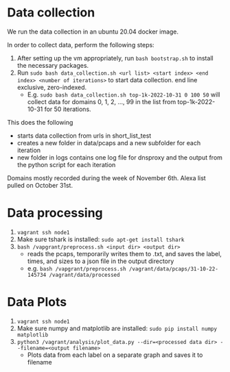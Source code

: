 # Data collection 

We run the data collection in an ubuntu 20.04 docker image.

In order to collect data, perform the following steps:
1. After setting up the vm appropriately, run `bash bootstrap.sh` to install the necessary packages.
2. Run `sudo bash data_collection.sh <url list> <start index> <end index> <number of iterations>` to start data collection. end line exclusive, zero-indexed.
   - E.g. `sudo bash data_collection.sh top-1k-2022-10-31 0 100 50` will collect data for domains 0, 1, 2, ..., 99 in the list from top-1k-2022-10-31 for 50 iterations.

<!--1. Install VirtualBox.
1. Install Vagrant.
2. Run the command `vagrant up` (should be run from inside the vagrant folder).
3. Log into the VM with the command `vagrant ssh node1`.
4. Run the following command to kick off the experiment: `bash /vagrant/data_collection.sh`.-->

This does the following
- starts data collection from urls in short_list_test
- creates a new folder in data/pcaps and a new subfolder for each iteration
- new folder in logs contains one log file for dnsproxy and the output from the python script for each iteration

Domains mostly recorded during the week of November 6th. Alexa list pulled on October 31st.

# Data processing
1. `vagrant ssh node1`
2. Make sure tshark is installed: `sudo apt-get install tshark`
3. `bash /vapgrant/preprocess.sh <input dir> <output dir>`
   - reads the pcaps, temporarily writes them to .txt, and saves the label, times, and sizes to a json file in the output directory
   - e.g. `bash /vapgrant/preprocess.sh /vagrant/data/pcaps/31-10-22-145734 /vagrant/data/processed`

# Data Plots
1. `vagrant ssh node1`
2. Make sure numpy and matplotlib are installed: `sudo pip install numpy matplotlib`
3. `python3 /vagrant/analysis/plot_data.py --dir=<processed data dir> --filename=<output filename>`
   - Plots data from each label on a separate graph and saves it to filename